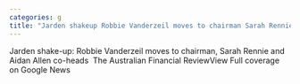 ```yaml
---
categories: g
title: "Jarden shakeup Robbie Vanderzeil moves to chairman Sarah Rennie and Aidan Allen coheads  The Australian Financial Review"
---
```

Jarden shake-up: Robbie Vanderzeil moves to chairman, Sarah Rennie and Aidan Allen co-heads&nbsp;&nbsp;The Australian Financial ReviewView Full coverage on Google News